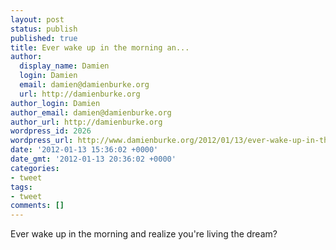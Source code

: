 ```yaml
---
layout: post
status: publish
published: true
title: Ever wake up in the morning an...
author:
  display_name: Damien
  login: Damien
  email: damien@damienburke.org
  url: http://damienburke.org
author_login: Damien
author_email: damien@damienburke.org
author_url: http://damienburke.org
wordpress_id: 2026
wordpress_url: http://www.damienburke.org/2012/01/13/ever-wake-up-in-the-morning-an/
date: '2012-01-13 15:36:02 +0000'
date_gmt: '2012-01-13 20:36:02 +0000'
categories:
- tweet
tags:
- tweet
comments: []
---
```

<p>Ever wake up in the morning and realize you're living the dream?</p>
